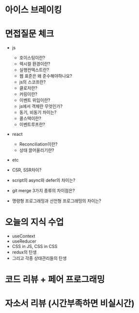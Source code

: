 # 아이스 브레이킹

# 면접질문 체크

- js

  - 호이스팅이란?
  - 렉시컬 환경이란?
  - 실행컨텍스트란?
  - 웹 표준은 왜 준수해야하나요?
  - js의 스코프란?
  - 클로저란?
  - 커링이란?
  - 이벤트 위임이란?
  - js에서 객체란 무엇인가?
  - 동기, 비동기 차이는?
  - 콜스택이란?
  - 이벤트루프란?

- react

  - Reconciliation이란?
  - 상태 끌어올리기란?

- etc
- CSR, SSR차이?
- script의 async와 defer의 차이는?
- git merge 3가지 종류의 차이점은?
- 명령형 프로그래밍과 선언형 프로그래밍의 차이는?

# 오늘의 지식 수업

- useContext
- useReducer
- CSS in JS, CSS in CSS
- redux의 탄생
- 그리고 각종 상태관리들의 탄생

# 코드 리뷰 + 페어 프로그래밍

# 자소서 리뷰 (시간부족하면 비실시간)
